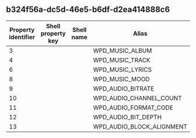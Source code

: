 ## b324f56a-dc5d-46e5-b6df-d2ea414888c6

Property identifier | Shell property key | Shell name | Alias
--- | --- | --- | ---
3 |  |  | WPD_MUSIC_ALBUM
4 |  |  | WPD_MUSIC_TRACK
6 |  |  | WPD_MUSIC_LYRICS
8 |  |  | WPD_MUSIC_MOOD
9 |  |  | WPD_AUDIO_BITRATE
10 |  |  | WPD_AUDIO_CHANNEL_COUNT
11 |  |  | WPD_AUDIO_FORMAT_CODE
12 |  |  | WPD_AUDIO_BIT_DEPTH
13 |  |  | WPD_AUDIO_BLOCK_ALIGNMENT

